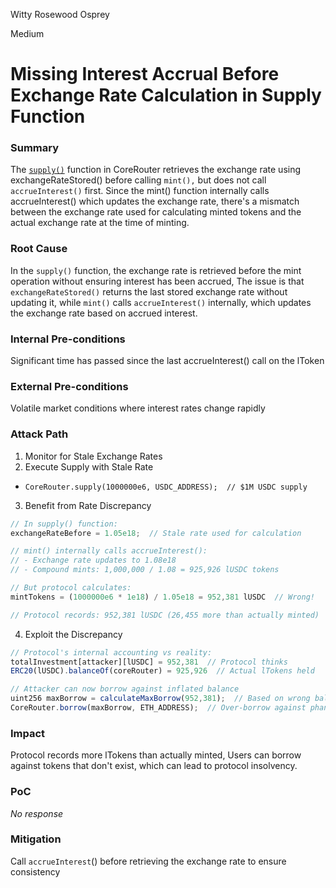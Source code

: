 Witty Rosewood Osprey

Medium

# Missing Interest Accrual Before Exchange Rate Calculation in Supply Function

### Summary

The [`supply()`](https://github.com/sherlock-audit/2025-05-lend-audit-contest/blob/713372a1ccd8090ead836ca6b1acf92e97de4679/Lend-V2/src/LayerZero/CoreRouter.sol#L61) function in CoreRouter retrieves the exchange rate using exchangeRateStored() before calling `mint(),` but does not call `accrueInterest()` first. Since the mint() function internally calls accrueInterest() which updates the exchange rate, there's a mismatch between the exchange rate used for calculating minted tokens and the actual exchange rate at the time of minting.


### Root Cause

In the `supply()` function, the exchange rate is retrieved before the mint operation without ensuring interest has been accrued, The issue is that `exchangeRateStored()` returns the last stored exchange rate without updating it, while `mint()` calls `accrueInterest()` internally, which updates the exchange rate based on accrued interest.


### Internal Pre-conditions

Significant time has passed since the last accrueInterest() call on the lToken


### External Pre-conditions

Volatile market conditions where interest rates change rapidly



### Attack Path

1. Monitor for Stale Exchange Rates
2. Execute Supply with Stale Rate
  - `CoreRouter.supply(1000000e6, USDC_ADDRESS);  // $1M USDC supply`
3. Benefit from Rate Discrepancy
```javascript
// In supply() function:
exchangeRateBefore = 1.05e18;  // Stale rate used for calculation

// mint() internally calls accrueInterest():
// - Exchange rate updates to 1.08e18
// - Compound mints: 1,000,000 / 1.08 = 925,926 lUSDC tokens

// But protocol calculates:
mintTokens = (1000000e6 * 1e18) / 1.05e18 = 952,381 lUSDC  // Wrong!

// Protocol records: 952,381 lUSDC (26,455 more than actually minted)
```

4. Exploit the Discrepancy
```javascript
// Protocol's internal accounting vs reality:
totalInvestment[attacker][lUSDC] = 952,381  // Protocol thinks
ERC20(lUSDC).balanceOf(coreRouter) = 925,926  // Actual lTokens held

// Attacker can now borrow against inflated balance
uint256 maxBorrow = calculateMaxBorrow(952,381);  // Based on wrong balance
CoreRouter.borrow(maxBorrow, ETH_ADDRESS);  // Over-borrow against phantom collateral
```


### Impact

Protocol records more lTokens than actually minted, Users can borrow against tokens that don't exist, which can lead to protocol insolvency.

### PoC

_No response_

### Mitigation

Call `accrueInterest`() before retrieving the exchange rate to ensure consistency